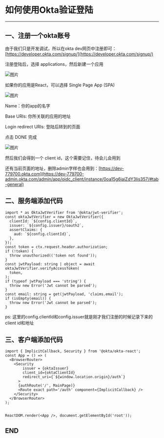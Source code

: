 # 如何使用Okta验证登陆
-----

## 一、注册一个okta账号
由于我们只是开发调试，所以在okta dev网页中注册即可：[https://developer.okta.com/signup/](https://developer.okta.com/signup/)

注册登陆后，选择 applications，然后新建一个应用

![图片](https://uploader.shimo.im/f/s4pCALdiWQ411y3p.png!thumbnail)

如果你的应用是React，可以选择 Single Page App (SPA)

![图片](https://uploader.shimo.im/f/OSII1QWtINMaZ8S8.png!thumbnail)

Name：你的app的名字

Base URIs: 你所关联的应用的地址

Login redirect URIs: 登陆后转到的页面

点击 DONE 完成

![图片](https://uploader.shimo.im/f/8UMIIp3lAeozzG3w.png!thumbnail)

然后我们会得到一个 client id，这个需要记住，待会儿会用到

还有当前页面的地址，删除admin字样也会用到：[https://dev-779700.okta.com](https://dev-779700-admin.okta.com/admin/app/oidc_client/instance/0oa15g6iaiZdY3lis357/#tab-general)




## 二、服务端添加代码
```
import * as OktaJwtVerifier from '@okta/jwt-verifier';
const oktaJwtVerifier = new OktaJwtVerifier({
  clientId: `${config.clientId}`,
  issuer: `${config.issuer}/oauth2`,
  assertClaims: {
    aud: `${config.clientId}`,
  },
});
const token = ctx.request.header.authorization;
if (!token) {
  throw unauthorized(('token not found'));
}
const jwtPayload: string | object = await oktaJwtVerifier.verifyAccessToken(
  token,
);
if (typeof jwtPayload === 'string') {
  throw new Error('Jwt cannot be parsed');
}
const email: string = get(jwtPayload, 'claims.email');
if (isEmpty(email)) {
  throw new Error('Jwt cannot be parsed');
}
```
ps: 这里的config.clientId和config.issuer就是刚才我们注册的时候记录下来的client id和地址



## 三、客户端添加代码
```
import { ImplicitCallback, Security } from '@okta/okta-react';
const App = () => (
  <BrowserRouter>
    <Security
        issuer = {oktaIssuer}
        client_id={oktaClientId}
        redirect_uri={`${window.location.origin}/auth`}
      >
      {authRoute('/', MainPage)}
      <Route exact path='/auth' component={ImplicitCallback} />
    </Security>
  </BrowserRouter>
);


ReactDOM.render(<App />, document.getElementById('root'));
```

## END
